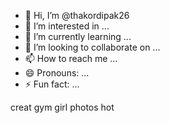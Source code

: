- 👋 Hi, I’m @thakordipak26
- 👀 I’m interested in ...
- 🌱 I’m currently learning ...
- 💞️ I’m looking to collaborate on ...
- 📫 How to reach me ...
- 😄 Pronouns: ...
- ⚡ Fun fact: ...

<!---
thakordipak26/thakordipak26 is a ✨ special ✨ repository because its `README.md` (this file) appears on your GitHub profile.
You can click the Preview link to take a look at your changes.
--->creat gym girl photos hot

